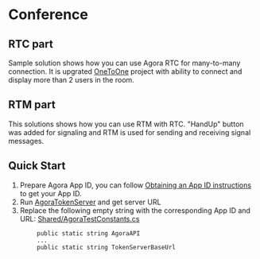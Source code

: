 # Conference
## RTC part
Sample solution shows how you can use Agora RTC for many-to-many connection. It is upgrated [OneToOne](../OneToOne) project with ability to connect and display more than 2 users in the room.

## RTM part
This solutions shows how you can use RTM with RTC. "HandUp" button was added for signaling and RTM is used for sending and receiving signal messages.

Quick Start
-----------

1. Prepare Agora App ID, you can follow [Obtaining an App ID instructions](https://docs.agora.io/en/2.1.1/product/Video/Agora%20Basics/key_web#app-id-web) to get your App ID.
1. Run [AgoraTokenServer](../AgoraTokenServer) and get server URL
1. Replace the following empty string with the corresponding App ID and URL:
    [Shared/AgoraTestConstants.cs](../Shared/AgoraTestConstants.cs)
```
		public static string AgoraAPI
		...
        public static string TokenServerBaseUrl
```
